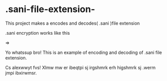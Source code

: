 # .sani-file-extension-
This project makes a encodes and decodes( .sani )file extension
  
.sani encryption works like this

=> 

Yo whatssup bro! This is an example of encoding and decoding of .sani file extension.

Cs alexwwyt fvs! Xlmw mw er ibeqtpi sj irgshmrk erh higshmrk sj .werm jmpi ibxirwmsr.

